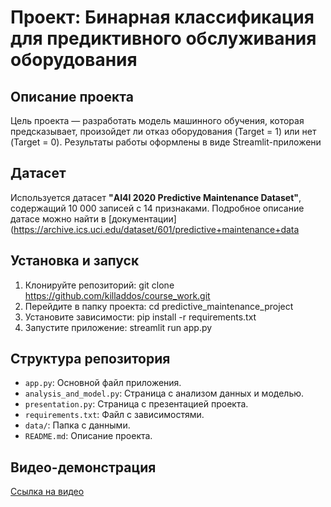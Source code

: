 # Проект: Бинарная классификация для предиктивного обслуживания оборудования
## Описание проекта
Цель проекта — разработать модель машинного обучения, которая
предсказывает, произойдет ли отказ оборудования (Target = 1) или нет
(Target = 0). Результаты работы оформлены в виде Streamlit-приложени
## Датасет
Используется датасет **"AI4I 2020 Predictive Maintenance Dataset"**,
содержащий 10 000 записей с 14 признаками. Подробное описание датасе
можно найти в [документации]
(https://archive.ics.uci.edu/dataset/601/predictive+maintenance+data
## Установка и запуск
1. Клонируйте репозиторий:
git clone https://github.com/killaddos/course_work.git
2. Перейдите в папку проекта:
 cd predictive_maintenance_project
3. Установите зависимости:
 pip install -r requirements.txt
4. Запустите приложение:
 streamlit run app.py
## Структура репозитория
- `app.py`: Основной файл приложения.
- `analysis_and_model.py`: Страница с анализом данных и моделью.
- `presentation.py`: Страница с презентацией проекта.
- `requirements.txt`: Файл с зависимостями.
- `data/`: Папка с данными.
- `README.md`: Описание проекта.
## Видео-демонстрация
[Ссылка на видео](https://www.youtube.com/watch?v=VWyIDc6x-ho)
